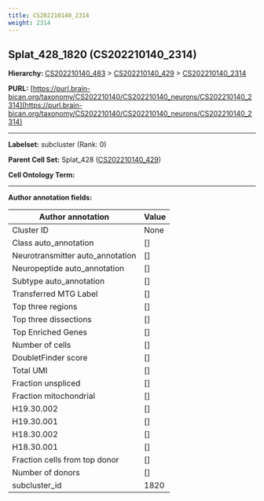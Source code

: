```yaml
---
title: CS202210140_2314
weight: 2314
---
```

## Splat_428_1820 (CS202210140_2314)
<b>Hierarchy: </b>
[CS202210140_483](../CS202210140_483) >
[CS202210140_429](../CS202210140_429) >
[CS202210140_2314](../CS202210140_2314)

**PURL:** [https://purl.brain-bican.org/taxonomy/CS202210140/CS202210140_neurons/CS202210140_2314](https://purl.brain-bican.org/taxonomy/CS202210140/CS202210140_neurons/CS202210140_2314)

---


**Labelset:** subcluster (Rank: 0)

**Parent Cell Set:** Splat_428 ([CS202210140_429](../CS202210140_429))



**Cell Ontology Term:** 

[MARKER GENES.]: #


---

[TRANSFERRED ANNOTATIONS.]: #


[AUTHOR ANNOTATION FIELDS.]: #


**Author annotation fields:**

| Author annotation | Value |
|-------------------|-------|
|Cluster ID|None|
|Class auto_annotation|[]|
|Neurotransmitter auto_annotation|[]|
|Neuropeptide auto_annotation|[]|
|Subtype auto_annotation|[]|
|Transferred MTG Label|[]|
|Top three regions|[]|
|Top three dissections|[]|
|Top Enriched Genes|[]|
|Number of cells|[]|
|DoubletFinder score|[]|
|Total UMI|[]|
|Fraction unspliced|[]|
|Fraction mitochondrial|[]|
|H19.30.002|[]|
|H19.30.001|[]|
|H18.30.002|[]|
|H18.30.001|[]|
|Fraction cells from top donor|[]|
|Number of donors|[]|
|subcluster_id|1820|
